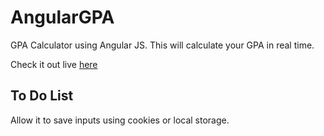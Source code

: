 # AngularGPA
GPA Calculator using Angular JS.
This will calculate your GPA in real time.

Check it out live [here](https://jpaik.github.io/angulargpa)

## To Do List
Allow it to save inputs using cookies or local storage.
